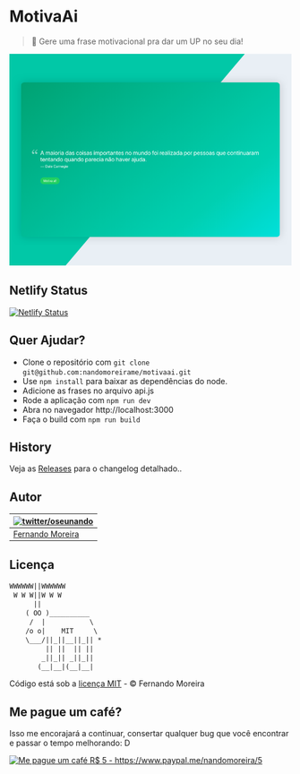 # MotivaAi

> 💪 Gere uma frase motivacional pra dar um UP no seu dia!

![MotivaAi](/share.png)

## Netlify Status

[![Netlify Status](https://api.netlify.com/api/v1/badges/9a7694f4-4634-456c-b81c-c485b0fa53f4/deploy-status)](https://app.netlify.com/sites/motivaai/deploys)

## Quer Ajudar?

* Clone o repositório com ```git clone git@github.com:nandomoreirame/motivaai.git```
* Use ```npm install``` para baixar as dependências do node.
* Adicione as frases no arquivo api.js
* Rode a aplicação com ```npm run dev```
* Abra no navegador http://localhost:3000
* Faça o build com ```npm run build```

## History

Veja as [Releases](../../releases/latest) para o changelog detalhado..

## Autor

| [![twitter/oseunando](https://avatars6.githubusercontent.com/u/1318271?v=4&s=120)](http://twitter.com/oseunando "Siga @oseunando no Twitter") |
| --------------------------------------------------------------------------------------------------------------------------------------------- |
| [Fernando Moreira](http://twitter.com/oseunando)                                                                                              |

## Licença

```
WWWWWW||WWWWWW
 W W W||W W W
      ||
    ( OO )__________
     /  |           \
    /o o|    MIT     \
    \___/||_||__||_|| *
         || ||  || ||
        _||_|| _||_||
       (__|__|(__|__|
```

Código está sob a [licença MIT](/LICENSE) - © Fernando Moreira

## Me pague um café?

Isso me encorajará a continuar, consertar qualquer bug que você encontrar e passar o tempo melhorando: D

<a href="https://www.paypal.me/nandomoreira/5">
  <img src="https://img.shields.io/badge/Me%20pague%20um%20caf%C3%A9-R%24%205-blue.svg" alt="Me pague um café R$ 5 - https://www.paypal.me/nandomoreira/5">
</a>
